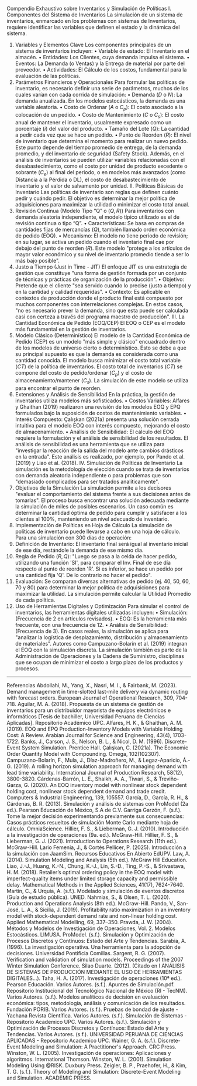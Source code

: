 Compendio Exhaustivo sobre Inventarios y Simulación de Políticas
I. Componentes del Sistema de Inventarios
La simulación de un sistema de inventarios, enmarcado en los problemas con sistemas de Inventarios, requiere identificar las variables que definen el estado y la dinámica del sistema.
1. Variables y Elementos Clave
Los componentes principales de un sistema de inventarios incluyen:
• Variable de estado: El Inventario en el almacén.
• Entidades: Los Clientes, cuya demanda impulsa el sistema.
• Eventos: La Demanda (o Ventas) y la Entrega de material por parte del proveedor.
• Actividades: El Cálculo de los costos, fundamental para la evaluación de las políticas.
2. Parámetros Financieros y Operacionales
Para formular las políticas de inventario, es necesario definir una serie de parámetros, muchos de los cuales varían con cada corrida de simulación:
• Demanda ($D$ o $N$): La demanda anualizada. En los modelos estocásticos, la demanda es una variable aleatoria.
• Costo de Ordenar ($A$ o $C_p$): El costo asociado a la colocación de un pedido.
• Costo de Mantenimiento ($C$ o $C_s$): El costo anual de mantener el inventario, usualmente expresado como un porcentaje ($i$) del valor del producto.
• Tamaño del Lote ($Q$): La cantidad a pedir cada vez que se hace un pedido.
• Punto de Reorden ($R$): El nivel de inventario que determina el momento para realizar un nuevo pedido. Este punto depende del tiempo promedio de entrega, de la demanda promedio, y del inventario de seguridad (Safety Stock).
Además, en el análisis de inventarios se pueden utilizar variables relacionadas con el desabastecimiento, como el costo por unidad de producto excedente o sobrante ($C_e$) al final del periodo, o en modelos más avanzados (como Distancia a la Pérdida o DL), el costo de desabastecimiento de inventario y el valor de salvamento por unidad.
II. Políticas Básicas de Inventario
Las políticas de inventario son reglas que definen cuánto pedir y cuándo pedir. El objetivo es determinar la mejor política de adquisiciones para maximizar la utilidad o minimizar el costo total anual.
1. Revisión Continua (Modelo Tipo “Q” o $(Q, R)$)
Para inventarios con demanda aleatoria independiente, el modelo típico utilizado es el de revisión continua o tipo “Q”.
• Características: Se basa en compras de cantidades fijas de mercancías ($Q$), también llamado orden económica de pedido (EOQ).
• Mecanismo: El modelo no tiene periodo de revisión; en su lugar, se activa un pedido cuando el inventario final cae por debajo del punto de reorden ($R$). Este modelo "protege a los artículos de mayor valor económico y su nivel de inventario promedio tiende a ser lo más bajo posible".
2. Justo a Tiempo (Just in Time - JIT)
El enfoque JIT es una estrategia de gestión que constituye "una forma de gestión formada por un conjunto de técnicas y prácticas de organización de la producción".
• Objetivo: Pretende que el cliente "sea servido cuando lo precise (justo a tiempo) y en la cantidad y calidad requeridas".
• Contexto: Es aplicable en contextos de producción donde el producto final está compuesto por muchos componentes con interrelaciones complejas. En estos casos, "no es necesario prever la demanda, sino que esta puede ser calculada casi con certeza a través del programa maestro de producción".
III. La Cantidad Económica de Pedido (EOQ/CEP)
El EOQ o CEP es el modelo más fundamental en la gestión de inventarios.
1. Modelo Clásico (Determinístico)
El modelo de la Cantidad Económica de Pedido (CEP) es un modelo "más simple y clásico" encuadrado dentro de los modelos de universo cierto o determinístico. Esto se debe a que su principal supuesto es que la demanda es considerada como una cantidad conocida.
El modelo busca minimizar el costo total variable ($CT$) de la política de inventarios. El costo total de inventarios ($CT$) se compone del costo de pedido/ordenar ($C_p$) y el costo de almacenamiento/mantener ($C_s$). La simulación de este modelo se utiliza para encontrar el punto de reorden.
2. Extensiones y Análisis de Sensibilidad
En la práctica, la gestión de inventarios utiliza modelos más sofisticados.
• Costos Variables: Alfares y Ghaithan (2019) realizaron una revisión de los modelos EOQ y EPQ formulados bajo la suposición de costos de mantenimiento variables.
• Interés Compuesto: Çalışkan (2021a) presenta una solución cerrada intuitiva para el modelo EOQ con interés compuesto, mejorando el costo de almacenamiento.
• Análisis de Sensibilidad: El cálculo del EOQ requiere la formulación y el análisis de sensibilidad de los resultados. El análisis de sensibilidad es una herramienta que se utiliza para "investigar la reacción de la salida del modelo ante cambios drásticos en la entrada". Este análisis es realizado, por ejemplo, por Pando et al. (2019) y Liao et al. (2018).
IV. Simulación de Políticas de Inventario
La simulación es la metodología de elección cuando se trata de inventarios con demanda aleatoria independiente o para problemas que son "demasiado complicados para ser tratados analíticamente".
1. Objetivos de la Simulación
La simulación permite a los decisores "evaluar el comportamiento del sistema frente a sus decisiones antes de tomarlas". El proceso busca encontrar una solución adecuada mediante la simulación de miles de posibles escenarios.
Un caso común es determinar la cantidad óptima de pedido para cumplir y satisfacer a los clientes al 100%, manteniendo un nivel adecuado de inventario.
2. Implementación de Políticas en Hoja de Cálculo
La simulación de políticas de inventario puede llevarse a cabo en una hoja de cálculo. Para una simulación con 300 días de operación:
1. Definición de Inventario: El inventario final será igual al inventario inicial de ese día, restándole la demanda de ese mismo día.
2. Regla de Pedido ($R, Q$): "Luego se pasa a la celda de hacer pedido, utilizando una función 'SI', para comparar el Inv. Final de ese día respecto al punto de reorden 'R'. Si es inferior, se hace un pedido por una cantidad fija 'Q'. De lo contrario no hacer el pedido".
3. Evaluación: Se comparan diversas alternativas de pedido (ej. 40, 50, 60, 70 y 80) para determinar la mejor política de adquisiciones para maximizar la utilidad. La simulación permite calcular la Utilidad Promedio de cada política.
3. Uso de Herramientas Digitales y Optimización
Para simular el control de inventarios, las herramientas digitales utilizadas incluyen:
• Simulación: (Frecuencia de 2 en artículos revisados).
• EOQ: Es la herramienta más frecuente, con una frecuencia de 12.
• Análisis de Sensibilidad: (Frecuencia de 3).
En casos reales, la simulación se aplica para "analizar la logística de desplazamiento, distribución y almacenamiento de materiales". Autores como Campuzano-Bolarín et al. (2019) integran el EOQ con la simulación discreta.
La simulación también es parte de la Administración de Operaciones y la Cadena de Suministro, disciplinas que se ocupan de minimizar el costo a largo plazo de los productos y procesos.

--------------------------------------------------------------------------------
Referencias
Abdollahi, M., Yang, X., Nasri, M. I., & Fairbank, M. (2023). Demand management in time-slotted last-mile delivery via dynamic routing with forecast orders. European Journal of Operational Research, 309, 704-718.
Aguilar, M. A. (2018). Propuesta de un sistema de gestión de inventarios para un distribuidor mayorista de equipos electrónicos e informáticos [Tesis de bachiller, Universidad Peruana de Ciencias Aplicadas]. Repositorio Académico UPC.
Alfares, H. K., & Ghaithan, A. M. (2019). EOQ and EPQ Production-Inventory Models with Variable Holding Cost: A Review. Arabian Journal for Science and Engineering, 43(4), 1703-1722.
Banks, J., Carson, J. S., Nelson, B. L., & Nicol, D. M. (1996). Discrete-Event System Simulation. Prentice Hall.
Çalışkan, C. (2021a). The Economic Order Quantity Model with Compounding. Omega, 102(102307).
Campuzano-Bolarín, F., Mula, J., Díaz-Madroñero, M., & Legaz-Aparicio, Á.-G. (2019). A rolling horizon simulation approach for managing demand with lead time variability. International Journal of Production Research, 58(12), 3800-3820.
Cárdenas-Barrón, L. E., Shaikh, A. A., Tiwari, S., & Treviño-Garza, G. (2020). An EOQ inventory model with nonlinear stock dependent holding cost, nonlinear stock dependent demand and trade credit. Computers & Industrial Engineering, 139, 105557.
García, D., García, R. H., & Cárdenas, B. R. (2013). Simulación y análisis de sistemas con ProModel (2a ed.). Pearson Educación de México, S.A de C.V.
Garriga Garzón, F. (s.f.). Tome la mejor decisión experimentando previamente sus consecuencias: Casos prácticos resueltos de simulación Monte Carlo mediante hoja de cálculo. OmniaScience.
Hillier, F. S., & Lieberman, G. J. (2010). Introducción a la investigación de operaciones (9a. ed.). McGraw-Hill.
Hillier, F. S., & Lieberman, G. J. (2021). Introduction to Operations Research (11th ed.). McGraw-Hill.
Lario Femenia, J., & Cortés Pellicer, P. (2025). Introducción a la simulación con JaamSim. Recursos Educativos En Abierto EdUPV.
Law, A. (2014). Simulation Modeling and Analysis (5th ed.). McGraw Hill Education.
Liao, J.-J., Huang, K.-N., Chung, K.-J., Lin, S.-D., Ting, P.-S., & Srivastava, H. M. (2018). Retailer’s optimal ordering policy in the EOQ model with imperfect-quality items under limited storage capacity and permissible delay. Mathematical Methods in the Applied Sciences, 41(17), 7624-7640.
Martín, C., & Urquia, A. (s.f.). Modelado y simulación de eventos discretos (Guía de estudio pública). UNED.
Nahmias, S., & Olsen, T. L. (2020). Production and Operations Analysis (8th ed.). McGraw-Hill.
Pando, V., San-José, L. A., & Sicilia, J. (2019). Profitability ratio maximization in an inventory model with stock-dependent demand rate and non-linear holding cost. Applied Mathematical Modelling, 69, 337–350.
Prawda, J. W. (2004). Métodos y Modelos de Investigación de Operaciones, Vol. 2. Modelos Estocásticos. LIMUSA.
ProModel. (s.f.). Simulación y Optimización de Procesos Discretos y Contínuos: Estado del Arte y Tendencias.
Sarabia, A. (1996). La investigación operativa. Una herramienta para la adopción de decisiones. Universidad Pontificia Comillas.
Sargent, R. G. (2007). Verification and validation of simulation models. Proceedings of the 2007 Winter Simulation Conference.
Silao Duarte. (2012). (Citado en I ANÁLISIS DE SISTEMAS DE PRODUCCIÓN MEDIANTE EL USO DE HERRAMIENTAS DIGITALES...).
Taha, H. A. (2017). Investigación de operaciones (10ª ed.). Pearson Educación.
Varios Autores. (s.f.). Apuntes de Simulación.pdf. Repositorio Institucional del Tecnológico Nacional de México (RI - TecNM).
Varios Autores. (s.f.). Modelos analíticos de decisión en evaluación económica: tipos, metodología, análisis y comunicación de los resultados. Fundación PORIB.
Varios Autores. (s.f.). Pruebas de bondad de ajuste - Yachana Revista Científica.
Varios Autores. (s.f.). Simulación de Sistemas - Repositorio Academico UPC.
Varios Autores. (s.f.). Simulación y Optimización de Procesos Discretos y Contínuos: Estado del Arte y Tendencias.
Varios Autores. (s.f.). UNIVERSIDAD PERUANA DE CIENCIAS APLICADAS - Repositorio Academico UPC.
Wainer, G. A. (s.f.). Discrete-Event Modeling and Simulation: A Practitioner's Approach. CRC Press.
Winston, W. L. (2005). Investigación de operaciones: Aplicaciones y algoritmos. International Thomson.
Winston, W. L. (2001). Simulation Modeling Using @RISK. Duxbury Press.
Zeigler, B. P., Praehofer, H., & Kim, T. G. (s.f.). Theory of Modeling and Simulation: Discrete-Event Modeling and Simulation. ACADEMIC PRESS.
